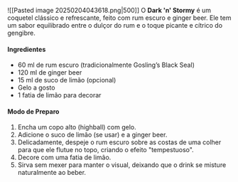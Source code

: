 ![[Pasted image 20250204043618.png|500]]
O **Dark 'n' Stormy** é um coquetel clássico e refrescante, feito com rum escuro e ginger beer. Ele tem um sabor equilibrado entre o dulçor do rum e o toque picante e cítrico do gengibre.

#### **Ingredientes**

- 60 ml de rum escuro (tradicionalmente Gosling’s Black Seal)
- 120 ml de ginger beer
- 15 ml de suco de limão (opcional)
- Gelo a gosto
- 1 fatia de limão para decorar

#### **Modo de Preparo**

1. Encha um copo alto (highball) com gelo.
2. Adicione o suco de limão (se usar) e a ginger beer.
3. Delicadamente, despeje o rum escuro sobre as costas de uma colher para que ele flutue no topo, criando o efeito "tempestuoso".
4. Decore com uma fatia de limão.
5. Sirva sem mexer para manter o visual, deixando que o drink se misture naturalmente ao beber.